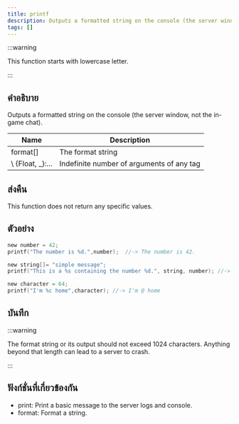 ```yaml
---
title: printf
description: Outputs a formatted string on the console (the server window, not the in-game chat).
tags: []
---
```


:::warning

This function starts with lowercase letter.

:::

## คำอธิบาย

Outputs a formatted string on the console (the server window, not the in-game chat).

| Name           | Description                               |
| -------------- | ----------------------------------------- |
| format[]       | The format string                         |
\ \{Float, _}:... | Indefinite number of arguments of any tag |

## ส่งคืน

This function does not return any specific values.

## ตัวอย่าง

```c
new number = 42;
printf("The number is %d.",number);  //-> The number is 42.

new string[]= "simple message";
printf("This is a %s containing the number %d.", string, number); //-> This is a simple message containing the number 42.

new character = 64;
printf("I'm %c home",character); //-> I'm @ home
```

## บันทึก

:::warning

The format string or its output should not exceed 1024 characters. Anything beyond that length can lead to a server to crash.

:::

## ฟังก์ชั่นที่เกี่ยวข้องกัน

- print: Print a basic message to the server logs and console.
- format: Format a string.
